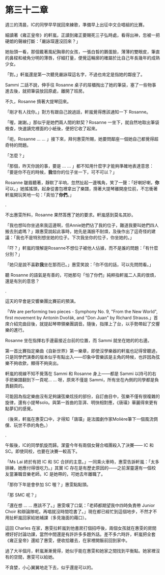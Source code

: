 # 第三十二章

週三的清晨，IC的同學早早就回來練歌，準備早上出征中文合唱組的比賽。

細讀著《雍正皇帝》的軒嵐，正讀到雍正要賜死三子弘時處，看得出神，忽被一把硬朗的聲線打斷：「嚴詠琛還沒回來？」

她抬頭一看，那個戴著風紀胸章的女孩，一張白晳的鵝蛋臉，薄薄的雙眼皮，筆直的鼻樑和棱角分明的薄唇，仔細打量，便覺這輪廓的確屬於比自己年長幾年的成熟少女。

「對。」軒嵐還是第一次聽見嚴詠琛這名字，不過也肯定是指她的鄰座了。

Sammi 二話不說，伸手往 Rosanne 桌子的屉櫃掏出了她的筆袋，塞了一些物事進去後，就把筆袋放回原處，離開了班房。

不久，Rosanne 揹著大提琴回來。

「剛才有人找你。」對方有跟自己說過話，軒嵐覺得應該通知一下 Rosanne。

「喔，謝謝。」那似乎是她們兩人間的默契？Rosanne 一坐下，就自然地取出筆袋檢查，快速讀完裡面的小紙後，便把它收了起來。

「呃，Rosanne ... ... 」接下來，拜何惠雯所賜，她要問鄰座一個她自己都覺得超奇特的問題。

「怎麼？」

「那個，昨天你說的事，要是 ... ... 」都不知用什麼字才能夠準確地表達意思：「要是你不在的時候，**我**借你的位子坐一下，可不可以？」

Rosanne 皺眉聽著，靜默了半响，忽然扯起一邊嘴角，笑了一聲：「好喇好喇，**你**可以。」她搖搖頭，起身從書包裡拿出了樂譜，揹著大提琴離開座位前，不忘衝著軒嵐開玩笑地一句：「真怕了**你們**。」

.

不出惠雯所料，Rosanne 果然答應了她的要求。軒嵐感到莫名其妙。

「我也想叫你坐過來我這邊啊，但Annie她們佔了我的位子，難道我要叫她們四人搬去別處嗎？」跟惠雯說起此事時，她先是滿臉不耐煩，及後作出了這奇怪的建議：「我也不是特別想坐她的位子。下次我坐你的位子，你坐她的。」

「吓？」軒嵐的理解是Rosanne不想位子被他人佔據，而不是誰的問題：「有什麼分別？」

「她只是說不喜歡**我**坐在那而已。」惠雯笑說：「你不信的話，可以先問問看。」

聽 Rosanne 的語氣是有善的，可她那句「怕了你們」純粹指軒嵐二人真的很煩，還是有別的意思？

.

這天的早會是交響樂團比賽前的預演。

「We are performing two pieces - Symphony No. 9, "From the New World", first movement by Antonín Dvořák, and "Don Juan" by Richard Strauss.」首席介紹完曲目後，就提起琴帶領樂團調音。隨後，指揮上了台，以手勢帶起了交響樂的進行。

Rosanne 坐在指揮右手邊最接近台前的位置，而 Sammi 就坐在她的的右邊。

第一首比賽指定樂曲《自新世界》第一樂章，即使沒學樂器的軒嵐也記得曾聽過，只是同學們演奏的版本似乎有點出入——印象中管樂該是主角的時候，也許因為弦樂不夠收歛，顯得不夠突出。

軒嵐的視線不知不覺落在 Sammi 和 Rosanne 身上——都是 Sammi 以持弓的右手把樂譜翻到下一頁呢... ... 呀，原來不僅是 Sammi，所有坐在內側的同學都是負責翻頁的。

可能因為指定樂曲沒有足夠讓弦樂炫技的部份，自訂曲目中，弦樂不僅有很複雜的旋律，還有小提琴solo。與第一首曲的澎湃、明快相對應，《唐璜》華麗得來更有點夢幻的感覺。

（後來，軒嵐在惠雯口中，才得知「唐璜」是法國劇作家Molière筆下一個風流倜儻、玩世不恭的角色。）

.

午飯後，IC的同學凱旋而歸。潔靈今年有兩個女聲合唱團殺入了決賽—— IC 和 SC。即使同校，也要在決賽一較高下。

「Ms Lai 終於有把 IC 和 SC 合拼的主意。」一同乘火車時，惠雯告訴軒嵐：「太多排練，她應付得很吃力。」其實 IC 存在是有歷史原因的——之前潔靈還有一個校友當兼職音樂老師。IC 是她帶的，可她去年離職了。

「那你下年是會參加 SC 喔？」惠雯點點頭。

「那 SMC 呢？」

「還在想 ... ... 應該不了。」惠雯嘆了口氣：「老師都期望我中四時負責帶 Junior  Choir 和辯論隊呢。再唱就沒時間唸書了。」現在都已經忙到這個地步，不然才不用扯軒嵐回家給她補課（多見幾面的藉口）。

這回 Charles 在家，惠雯拉軒嵐到他書房打個招呼後，兩個女孩就在惠雯的房間裡好好討論功課，當然中間還是有許許多多題外話。差不多六時許，軒嵐把全套《雍正皇帝》還給了惠雯，便收拾離去，在家裡開飯前回到家中。

過了大半個月，軒嵐漸漸覺得，她似乎能在惠雯和她家之間找到平衡點。她家裡沒有的空間，惠雯可以給她。

不貪婪，小心翼翼地走下去，似乎還是可以的。

